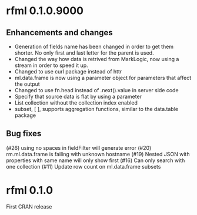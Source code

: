 # rfml 0.1.0.9000
## Enhancements and changes

- Generation of fields name has been changed in order to get them shorter. No only first and last letter for the parent is used.
- Changed the way how data is retrived from MarkLogic, now using a stream in order to speed it up.
- Changed to use curl package instead of httr
- ml.data.frame is now using a parameter object for parameters that affect the output
- Changed to use fn.head instead of .next().value in server side code
- Specify that source data is flat by using a parameter
- List collection without the collection index enabled
- subset, [ ], supports aggregation functions, similar to the data.table package


## Bug fixes
(#26) using no spaces in fieldFilter will generate error
(#20) rm.ml.data.frame is failing with unknown hostname
(#19) Nested JSON with properties with same name will only show first
(#16) Can only search with one collection
(#11) Update row count on ml.data.frame subsets


# rfml 0.1.0
First CRAN release
